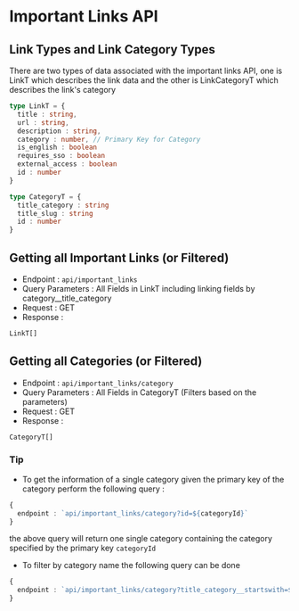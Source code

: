 # Important Links API
## Link Types and Link Category Types
There are two types of data associated with the important links API, one is LinkT which describes the link data and the other is LinkCategoryT which describes the link's category
```ts
type LinkT = {
  title : string,
  url : string,
  description : string,
  category : number, // Primary Key for Category
  is_english : boolean
  requires_sso : boolean
  external_access : boolean
  id : number
}

type CategoryT = {
  title_category : string
  title_slug : string
  id : number
}
```

## Getting all Important Links (or Filtered)
- Endpoint : `api/important_links`
- Query Parameters : All Fields in LinkT including linking fields by category__title_category
- Request : GET
- Response :
```ts
LinkT[]
```

## Getting all Categories (or Filtered)
- Endpoint : `api/important_links/category`
- Query Parameters : All Fields in CategoryT (Filters based on the parameters)
- Request : GET
- Response :
```ts
CategoryT[]
```


### Tip
- To get the information of a single category given the primary key of the category perform the following query :
```ts
{
  endpoint : `api/important_links/category?id=${categoryId}`
}
```
the above query will return one single category containing the category specified by the primary key `categoryId`

- To filter by category name the following query can be done
```ts
{
  endpoint : `api/important_links/category?title_category__startswith=${some_string}`
}
```
